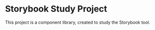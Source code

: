 # Storybook Study Project

This project is a component library, created to study the Storybook tool.
